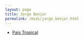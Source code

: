 ```yaml
---
layout: page
title: Jorge Benjor
permalink: /midi/jorge_benjor.html
---
```


* [Pais Tropical](https://124700.selcdn.ru/srv.victor3d.com.br/midi/paistrop.mid)